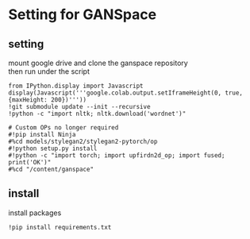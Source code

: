 # Setting for GANSpace

## setting
mount google drive and clone the ganspace repository   
then run under the script  
```shell
from IPython.display import Javascript
display(Javascript('''google.colab.output.setIframeHeight(0, true, {maxHeight: 200})'''))
!git submodule update --init --recursive
!python -c "import nltk; nltk.download('wordnet')"

# Custom OPs no longer required
#!pip install Ninja
#%cd models/stylegan2/stylegan2-pytorch/op
#!python setup.py install
#!python -c "import torch; import upfirdn2d_op; import fused; print('OK')"
#%cd "/content/ganspace"
```

## install
install packages  
```shell
!pip install requirements.txt
```
